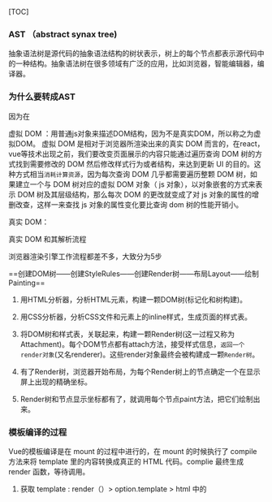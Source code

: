 [TOC]

### AST （abstract synax tree)

抽象语法树是源代码的抽象语法结构的树状表示，树上的每个节点都表示源代码中的一种结构。抽象语法树在很多领域有广泛的应用，比如浏览器，智能编辑器，编译器。

### 为什么要转成AST

因为在

虚拟 DOM ：用普通js对象来描述DOM结构，因为不是真实DOM，所以称之为虚拟DOM。
虚拟 DOM 是相对于浏览器所渲染出来的真实 DOM 而言的，在react，vue等技术出现之前，我们要改变页面展示的内容只能通过遍历查询 DOM 树的方式找到需要修改的 DOM 然后修改样式行为或者结构，来达到更新 UI 的目的。这种方式相当`消耗计算资源`，因为每次查询 DOM 几乎都需要遍历整颗 DOM 树，如果建立一个与 DOM 树对应的虚拟 DOM 对象（ js 对象），以对象嵌套的方式来表示 DOM 树及其层级结构，那么每次 DOM 的更改就变成了对 js 对象的属性的增删改查，这样一来查找 js 对象的属性变化要比查询 dom 树的性能开销小。

真实 DOM：

真实 DOM 和其解析流程

 浏览器渲染引擎工作流程都差不多，大致分为5步

==创建DOM树——创建StyleRules——创建Render树——布局Layout——绘制Painting==

1. 用HTML分析器，分析HTML元素，构建一颗DOM树(标记化和树构建)。

2. 用CSS分析器，分析CSS文件和元素上的inline样式，生成页面的样式表。

3. 将DOM树和样式表，关联起来，构建一颗Render树(这一过程又称为Attachment)。每个DOM节点都有attach方法，接受样式信息，`返回一个render对象`(又名renderer)。这些render对象最终会被构建成一颗`Render树`。

4. 有了Render树，浏览器开始布局，为每个Render树上的节点确定一个在显示屏上出现的精确坐标。

5. Render树和节点显示坐标都有了，就调用每个节点paint方法，把它们绘制出来。 

### 模板编译的过程

Vue的模板编译是在 mount 的过程中进行的，在 mount 的时候执行了 compile 方法来将 template 里的内容转换成真正的 HTML 代码。complie 最终生成 render 函数，等待调用。
1. 获取 template : render（）> option.template  > html 中的 <template>
2. template --> AST
3. AST  --> render 函数 
4. render 函数--> 虚拟节点
5. 设置 patch --> 打补丁到真实 DOM


